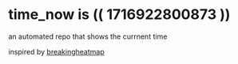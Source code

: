 # time_now is (( 1716922800873 ))

an automated repo that shows the currnent time

inspired by [breakingheatmap](https://github.com/breakingheatmap/breakingheatmap)